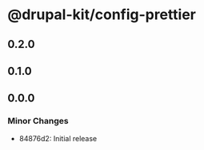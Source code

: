 # @drupal-kit/config-prettier

## 0.2.0

## 0.1.0

## 0.0.0

### Minor Changes

- 84876d2: Initial release
